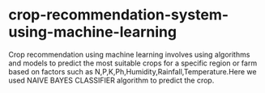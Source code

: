 # crop-recommendation-system-using-machine-learning
Crop recommendation using machine learning involves using algorithms and models to predict the most suitable crops for a specific region or farm based on factors such as N,P,K,Ph,Humidity,Rainfall,Temperature.Here we used NAIVE BAYES CLASSIFIER algorithm to predict the crop.
